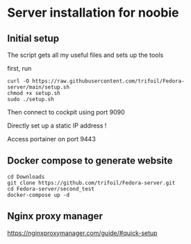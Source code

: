 # Server installation for noobie

## Initial setup

The script gets all my useful files and sets up the tools

first, run 

```
curl -O https://raw.githubusercontent.com/trifoil/Fedora-server/main/setup.sh
chmod +x setup.sh
sudo ./setup.sh
```

Then connect to cockpit using port 9090

Directly set up a static IP address !

Access portainer on port 9443



## Docker compose to generate website

```
cd Downloads
git clone https://github.com/trifoil/Fedora-server.git
cd Fedora-server/second_test
docker-compose up -d
```

## Nginx proxy manager

https://nginxproxymanager.com/guide/#quick-setup